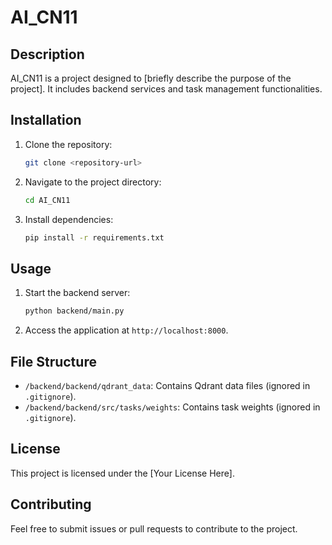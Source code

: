 # AI_CN11

## Description
AI_CN11 is a project designed to [briefly describe the purpose of the project]. It includes backend services and task management functionalities.

## Installation
1. Clone the repository:
   ```bash
   git clone <repository-url>
   ```
2. Navigate to the project directory:
   ```bash
   cd AI_CN11
   ```
3. Install dependencies:
   ```bash
   pip install -r requirements.txt
   ```

## Usage
1. Start the backend server:
   ```bash
   python backend/main.py
   ```
2. Access the application at `http://localhost:8000`.

## File Structure
- `/backend/backend/qdrant_data`: Contains Qdrant data files (ignored in `.gitignore`).
- `/backend/backend/src/tasks/weights`: Contains task weights (ignored in `.gitignore`).

## License
This project is licensed under the [Your License Here].

## Contributing
Feel free to submit issues or pull requests to contribute to the project.
